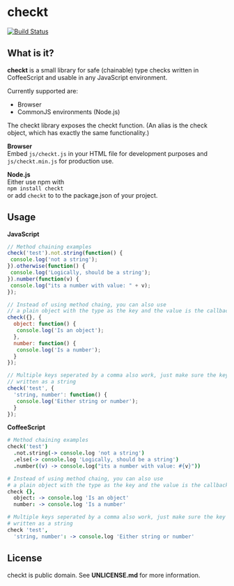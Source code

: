 checkt
======

[![Build Status](https://travis-ci.org/Stoney-FD/checkt.png?branch=master)](https://travis-ci.org/Stoney-FD/checkt)

What is it?
-----------

__checkt__ is a small library for safe (chainable) type checks written in
CoffeeScript and usable in any JavaScript environment.

Currently supported are:

* Browser
* CommonJS environments (Node.js)

The checkt library exposes the checkt function. (An alias is the check object,
which has exactly the same functionality.)

__Browser__  
Embed `js/checkt.js` in your HTML file for development purposes and 
`js/checkt.min.js` for production use.

__Node.js__  
Either use npm with  
`npm install checkt`  
or add `checkt` to to the package.json of your project.

Usage
-----

__JavaScript__

```javascript
// Method chaining examples
check('test').not.string(function() {
 console.log('not a string');
}).otherwise(function() {
 console.log('Logically, should be a string');
}).number(function(v) {
 console.log("its a number with value: " + v);
});

// Instead of using method chaing, you can also use
// a plain object with the type as the key and the value is the callback function
check({}, {
  object: function() {
   console.log('Is an object');
  },
  number: function() {
   console.log('Is a number');
  }
});

// Multiple keys seperated by a comma also work, just make sure the key is
// written as a string
check('test', {
  'string, number': function() {
   console.log('Either string or number');
  }
});
```

__CoffeeScript__

```coffeescript
# Method chaining examples
check('test')
  .not.string(-> console.log 'not a string')
  .else(-> console.log 'Logically, should be a string')
  .number((v) -> console.log("its a number with value: #{v}"))

# Instead of using method chaing, you can also use
# a plain object with the type as the key and the value is the callback function
check {},
  object: -> console.log 'Is an object'
  number: -> console.log 'Is a number'

# Multiple keys seperated by a comma also work, just make sure the key is
# written as a string
check 'test',
  'string, number': -> console.log 'Either string or number'
```


License
-------

checkt is public domain. See __UNLICENSE.md__ for more information.